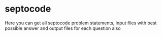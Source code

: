 # septocode
Here you can get all septocode problem statements, input files with best possible answer and output files for each question also
